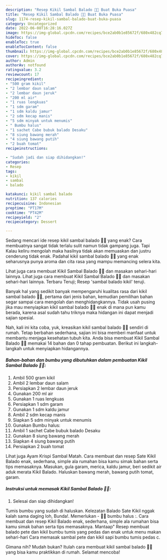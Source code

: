 ```yaml
---
description: "Resep Kikil Sambal Balado 👩‍🍳 Buat Buka Puasa"
title: "Resep Kikil Sambal Balado 👩‍🍳 Buat Buka Puasa"
slug: 1174-resep-kikil-sambal-balado-buat-buka-puasa
category: Uncategorized
date: 2022-06-08T16:28:16.027Z
image: https://img-global.cpcdn.com/recipes/bce2ab0b1e85672f/680x482cq70/kikil-sambal-balado-foto-resep-utama.jpg
hideToc: false
enableToc: true
enableTocContent: false
thumbnail: https://img-global.cpcdn.com/recipes/bce2ab0b1e85672f/680x482cq70/kikil-sambal-balado-foto-resep-utama.jpg
cover: https://img-global.cpcdn.com/recipes/bce2ab0b1e85672f/680x482cq70/kikil-sambal-balado-foto-resep-utama.jpg
author: Admin
authorAv: notfound
ratingvalue: 3.2
reviewcount: 17
recipeingredient:
- "500 gram kikil"
- "2 lembar daun salam"
- "2 lembar daun jeruk"
- "200 ml air"
- "1 ruas lengkuas"
- "1 sdm garam"
- "1 sdm kaldu jamur"
- "2 sdm kecap manis"
- "5 sdm minyak untuk menumis"
- " Bumbu halus"
- "1 sachet Cabe bubuk balado Desaku"
- "8 siung bawang merah"
- "4 siung bawang putih"
- "2 buah tomat"
recipeinstructions:

- "Sudah jadi dan siap dihidangkan!"
categories:
- Resep
tags:
- kikil
- sambal
- balado

katakunci: kikil sambal balado 
nutrition: 137 calories
recipecuisine: Indonesian
preptime: "PT17M"
cooktime: "PT42M"
recipeyield: "2"
recipecategory: Dessert

---
```



Sedang mencari ide resep kikil sambal balado 👩‍🍳 yang enak? Cara membuatnya sangat tidak terlalu sulit namun tidak gampang juga. Tapi Kalau keliru mengolah maka hasilnya tidak akan memuaskan dan justru cenderung tidak enak. Padahal kikil sambal balado 👩‍🍳 yang enak seharusnya punya aroma dan cita rasa yang mampu memancing selera kita.


Lihat juga cara membuat Kikil Sambal Balado 👩‍🍳 dan masakan sehari-hari lainnya. Lihat juga cara membuat Kikil Sambal Balado 👩‍🍳 dan masakan sehari-hari lainnya. Terbaru Teruji; Resep &#39;sambal balado kikil&#39; teruji.

Banyak hal yang sedikit banyak mempengaruhi kualitas rasa dari kikil sambal balado 👩‍🍳, pertama dari jenis bahan, kemudian pemilihan bahan segar sampai cara mengolah dan menghidangkannya. Tidak usah pusing jika mau menyiapkan kikil sambal balado 👩‍🍳 enak di mana pun kamu berada, karena asal sudah tahu triknya maka hidangan ini dapat menjadi sajian spesial.


Nah, kali ini kita coba, yuk, kreasikan kikil sambal balado 👩‍🍳 sendiri di rumah. Tetap berbahan sederhana, sajian ini bisa memberi manfaat untuk membantu menjaga kesehatan tubuh kita. Anda bisa membuat Kikil Sambal Balado 👩‍🍳 memakai 14 bahan dan 0 tahap pembuatan. Berikut ini langkah-langkah untuk menyiapkan hidangannya.

<!--inarticleads1-->

##### Bahan-bahan dan bumbu yang dibutuhkan dalam pembuatan Kikil Sambal Balado 👩‍🍳:

1. Ambil 500 gram kikil
1. Ambil 2 lembar daun salam
1. Persiapkan 2 lembar daun jeruk
1. Gunakan 200 ml air
1. Gunakan 1 ruas lengkuas
1. Persiapkan 1 sdm garam
1. Gunakan 1 sdm kaldu jamur
1. Ambil 2 sdm kecap manis
1. Siapkan 5 sdm minyak untuk menumis
1. Gunakan  Bumbu halus:
1. Ambil 1 sachet Cabe bubuk balado Desaku
1. Gunakan 8 siung bawang merah
1. Siapkan 4 siung bawang putih
1. Persiapkan 2 buah tomat


Lihat juga Ayam Krispi Sambal Matah. Cara membuat dan resep Sate Kikil Balado enak, sederhana, simple ala rumahan bisa kamu simak bahan serta tips memasaknya. Masukan, gula garam, merica, kaldu jamur, beri sedikit air aduk merata Kikil Balado. Haluskan bawang merah, bawang putih tomat, garam. 

<!--inarticleads2-->

##### Instruksi untuk memasak Kikil Sambal Balado 👩‍🍳:


1. Selesai dan siap dihidangkan!

Tumis bumbu yang sudah di haluskan. Kelezatan Balado Sate Kikil nggak kalah sama daging loh, Bunda!. Memerlukan - 👩‍🍳 bumbu halus :. Cara membuat dan resep Kikil Balado enak, sederhana, simple ala rumahan bisa kamu simak bahan serta tips memasaknya. Mantaap&#34; Resep membuat balado pete dan kikil bumbu tumis yang pedas dan enak untuk menu makan sehari-hari Cara memasak sambal pete dan kikil sapi bumbu tumis pedas c. 

Gimana nih? Mudah bukan? Itulah cara membuat kikil sambal balado 👩‍🍳 yang bisa kamu praktikkan di rumah. Selamat mencoba!
